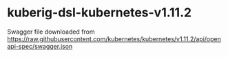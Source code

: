# kuberig-dsl-kubernetes-v1.11.2

Swagger file downloaded from https://raw.githubusercontent.com/kubernetes/kubernetes/v1.11.2/api/openapi-spec/swagger.json
